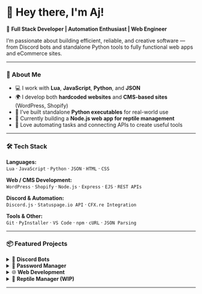 # 👋 Hey there, I'm Aj!

🚀 **Full Stack Developer | Automation Enthusiast | Web Engineer**

I’m passionate about building efficient, reliable, and creative software — from Discord bots and standalone Python tools to fully functional web apps and eCommerce sites.

---

### 🧠 About Me
- 💻 I work with **Lua**, **JavaScript**, **Python**, and **JSON**  
- 🌍 I develop both **hardcoded websites** and **CMS-based sites** (WordPress, Shopify)  
- 🐍 I’ve built standalone **Python executables** for real-world use  
- 🦎 Currently building a **Node.js web app for reptile management**  
- 🧩 Love automating tasks and connecting APIs to create useful tools  

---

### 🛠️ Tech Stack
**Languages:**  
`Lua` · `JavaScript` · `Python` · `JSON` · `HTML` · `CSS`

**Web / CMS Development:**  
`WordPress` · `Shopify` · `Node.js` · `Express` · `EJS` · `REST APIs`

**Discord & Automation:**  
`Discord.js` · `Statuspage.io API` · `CFX.re Integration`

**Tools & Other:**  
`Git` · `PyInstaller` · `VS Code` · `npm` · `cURL` · `JSON Parsing`

---

### 📦 Featured Projects

<details>
<summary>💬 <b>Discord Bots</b></summary>

- Built bots using **Discord.js** or **Discord.py**  
- Many different bots for different usage cases  
- Includes integrations with **Statuspage.io** and **CFX.re** for real-time server monitoring  

</details>

<details>
<summary>🔐 <b>Password Manager</b></summary>

- Standalone executable built with **PyInstaller**, runs directly from a **USB stick**  
- Local encryption for **secure offline storage**  
- Lightweight, fast, and fully portable design  

</details>

<details>
<summary>🌐 <b>Web Development</b></summary>

- Created **hardcoded websites** (HTML, CSS, JS)  
- Built **WordPress** and **Shopify** webshops with custom integrations  
- Focused on **responsive design**, **performance**, and **SEO optimization**  

</details>

<details>
<summary>🦎 <b>Reptile Manager (WIP)</b></summary>

- **Node.js + Express** web application  
- Helps reptile owners track feedings, health logs, and environment data  
- Includes authentication, database storage, and dynamic dashboards  

</details>

---
